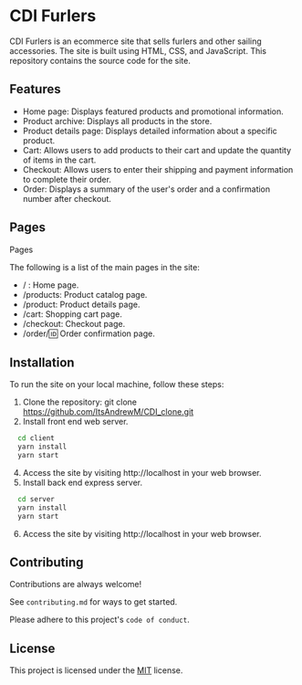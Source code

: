 
# CDI Furlers

CDI Furlers is an ecommerce site that sells furlers and other sailing accessories. The site is built using HTML, CSS, and JavaScript. This repository contains the source code for the site.


## Features

- Home page: Displays featured products and promotional information.
- Product archive: Displays all products in the store.
- Product details page: Displays detailed information about a specific product.
- Cart: Allows users to add products to their cart and update the quantity of items in the cart.
- Checkout: Allows users to enter their shipping and payment information to complete their order.
- Order: Displays a summary of the user's order and a confirmation number after checkout.


## Pages

Pages

The following is a list of the main pages in the site:

- / : Home page.
- /products: Product catalog page.
- /product: Product details page.
- /cart: Shopping cart page.
- /checkout: Checkout page.
- /order/:id: Order confirmation page.
## Installation
To run the site on your local machine, follow these steps:
1. Clone the repository: git clone https://github.com/ItsAndrewM/CDI_clone.git
2. Install front end web server.
```bash
  cd client
  yarn install
  yarn start
```
4. Access the site by visiting http://localhost in your web browser.
5. Install back end express server.
```bash
  cd server
  yarn install
  yarn start
```
6. Access the site by visiting http://localhost in your web browser.

## Contributing

Contributions are always welcome!

See `contributing.md` for ways to get started.

Please adhere to this project's `code of conduct`.


## License

This project is licensed under the [MIT](https://choosealicense.com/licenses/mit/) license.

